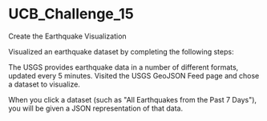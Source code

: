 # UCB_Challenge_15

Create the Earthquake Visualization

Visualized an earthquake dataset by completing the following steps:

The USGS provides earthquake data in a number of different formats, updated every 5 minutes. Visited the USGS GeoJSON Feed page and chose a dataset to visualize.

When you click a dataset (such as "All Earthquakes from the Past 7 Days"), you will be given a JSON representation of that data.
